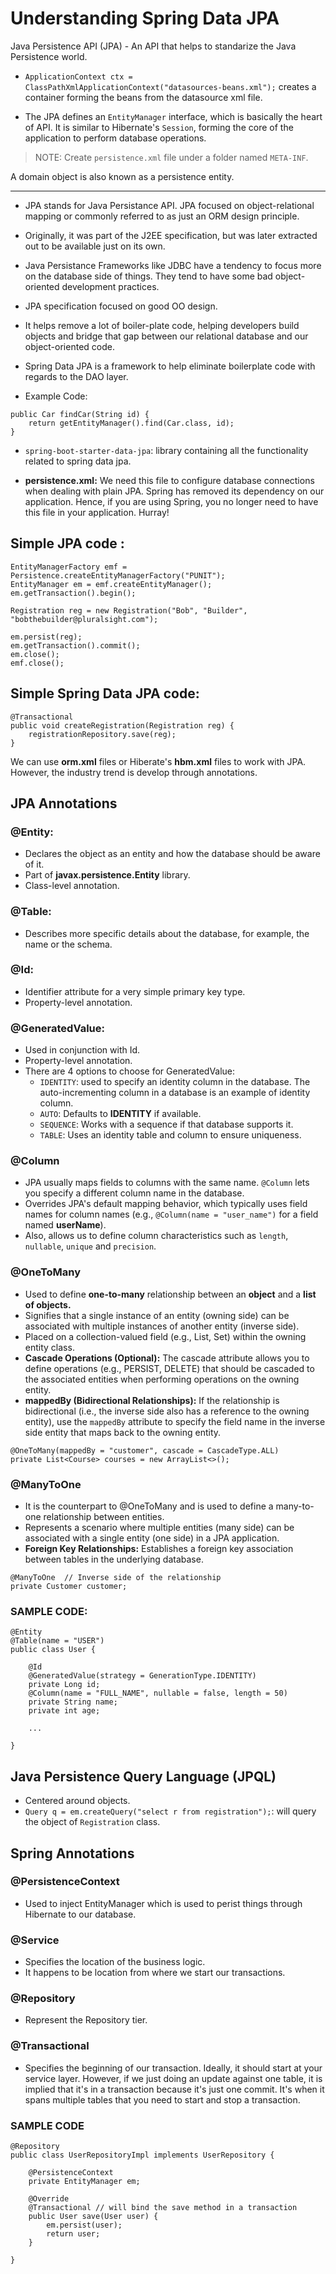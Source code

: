 # Understanding Spring Data JPA

Java Persistence API (JPA) - An API that helps to standarize the Java Persistence world.

- `ApplicationContext ctx = ClassPathXmlApplicationContext("datasources-beans.xml");` creates a container forming the beans from the datasource xml file.

- The JPA defines an `EntityManager` interface, which is basically the heart of API. It is similar to Hibernate's `Session`, forming the core of the application to perform database operations.

> NOTE: Create `persistence.xml` file under a folder named `META-INF`.

A domain object is also known as a persistence entity.

---

- JPA stands for Java Persistance API. JPA focused on object-relational mapping or commonly referred to as just an ORM design principle.

- Originally, it was part of the J2EE specification, but was later extracted out to be available just on its own.

- Java Persistance Frameworks like JDBC have a tendency to focus more on the database side of things. They tend to have some bad object-oriented development practices.

- JPA specification focused on good OO design.

- It helps remove a lot of boiler-plate code, helping developers build objects and bridge that gap between our relational database and our object-oriented code.

- Spring Data JPA is a framework to help eliminate boilerplate code with regards to the DAO layer.

- Example Code:

```
public Car findCar(String id) {
    return getEntityManager().find(Car.class, id);
}
```

- `spring-boot-starter-data-jpa`: library containing all the functionality related to spring data jpa.

- **persistence.xml:** We need this file to configure database connections when dealing with plain JPA. Spring has removed its dependency on our application. Hence, if you are using Spring, you no longer need to have this file in your application. Hurray!

## Simple JPA code :

```
EntityManagerFactory emf = Persistence.createEntityManagerFactory("PUNIT");
EntityManager em = emf.createEntityManager();
em.getTransaction().begin();

Registration reg = new Registration("Bob", "Builder", "bobthebuilder@pluralsight.com");

em.persist(reg);
em.getTransaction().commit();
em.close();
emf.close();
```

## Simple Spring Data JPA code:

```
@Transactional
public void createRegistration(Registration reg) {
    registrationRepository.save(reg);
}
```

We can use **orm.xml** files or Hiberate's **hbm.xml** files to work with JPA. However, the industry trend is develop through annotations.

## JPA Annotations

### @Entity:

- Declares the object as an entity and how the database should be aware of it.
- Part of **javax.persistence.Entity** library.
- Class-level annotation.

### @Table:

- Describes more specific details about the database, for example, the name or the schema.

### @Id:

- Identifier attribute for a very simple primary key type.
- Property-level annotation.

### @GeneratedValue:

- Used in conjunction with Id.
- Property-level annotation.
- There are 4 options to choose for GeneratedValue:
  - `IDENTITY`: used to specify an identity column in the database. The auto-incrementing column in a database is an example of identity column.
  - `AUTO`: Defaults to **IDENTITY** if available.
  - `SEQUENCE`: Works with a sequence if that database supports it.
  - `TABLE`: Uses an identity table and column to ensure uniqueness.

### @Column

- JPA usually maps fields to columns with the same name. `@Column` lets you specify a different column name in the database.
- Overrides JPA's default mapping behavior, which typically uses field names for column names (e.g., `@Column(name = "user_name")` for a field named **userName**).
- Also, allows us to define column characteristics such as `length`, `nullable`, `unique` and `precision`.

### @OneToMany

- Used to define **one-to-many** relationship between an **object** and a **list of objects.**
- Signifies that a single instance of an entity (owning side) can be associated with multiple instances of another entity (inverse side).
- Placed on a collection-valued field (e.g., List, Set) within the owning entity class.
- **Cascade Operations (Optional):** The cascade attribute allows you to define operations (e.g., PERSIST, DELETE) that should be cascaded to the associated entities when performing operations on the owning entity.
- **mappedBy (Bidirectional Relationships):** If the relationship is bidirectional (i.e., the inverse side also has a reference to the owning entity), use the `mappedBy` attribute to specify the field name in the inverse side entity that maps back to the owning entity.

```
@OneToMany(mappedBy = "customer", cascade = CascadeType.ALL)
private List<Course> courses = new ArrayList<>();
```

### @ManyToOne

- It is the counterpart to @OneToMany and is used to define a many-to-one relationship between entities.
- Represents a scenario where multiple entities (many side) can be associated with a single entity (one side) in a JPA application.
- **Foreign Key Relationships:** Establishes a foreign key association between tables in the underlying database.

```
@ManyToOne  // Inverse side of the relationship
private Customer customer;
```

### SAMPLE CODE:

```
@Entity
@Table(name = "USER")
public class User {

    @Id
    @GeneratedValue(strategy = GenerationType.IDENTITY)
    private Long id;
    @Column(name = "FULL_NAME", nullable = false, length = 50)
    private String name;
    private int age;

    ...

}
```

## Java Persistence Query Language (JPQL)

- Centered around objects.
- `Query q = em.createQuery("select r from registration");`: will query the object of `Registration` class.

## Spring Annotations

### @PersistenceContext

- Used to inject EntityManager which is used to perist things through Hibernate to our database.

### @Service

- Specifies the location of the business logic.
- It happens to be location from where we start our transactions.

### @Repository

- Represent the Repository tier.

### @Transactional

- Specifies the beginning of our transaction. Ideally, it should start at your service layer. However, if we just doing an update against one table, it is implied that it's in a transaction because it's just one commit. It's when it spans multiple tables that you need to start and stop a transaction.

### SAMPLE CODE

```
@Repository
public class UserRepositoryImpl implements UserRepository {

    @PersistenceContext
    private EntityManager em;

    @Override
    @Transactional // will bind the save method in a transaction
    public User save(User user) {
        em.persist(user);
        return user;
    }

}
```
